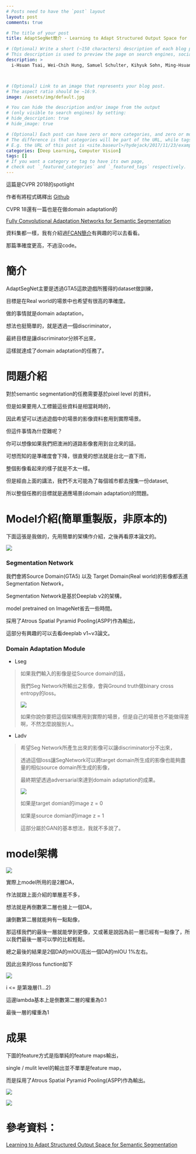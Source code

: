 ```yaml
---
# Posts need to have the `post` layout
layout: post
comments: true

# The title of your post
title: AdaptSegNet簡介 - Learning to Adapt Structured Output Space for Semantic Segmentation, CVPR 2018 (spotlight)

# (Optional) Write a short (~150 characters) description of each blog post.
# This description is used to preview the page on search engines, social media, etc.
description: >
  i-Hsuan Tsai, Wei-Chih Hung, Samuel Schulter, Kihyuk Sohn, Ming-Hsuan Yang, Manmohan Chandraker, ["Learning to Adapt Structured Output Space for Semantic Segmentation"](https://arxiv.org/abs/1802.10349)arXiv:1802.10349



# (Optional) Link to an image that represents your blog post.
# The aspect ratio should be ~16:9.
image: /assets/img/default.jpg

# You can hide the description and/or image from the output
# (only visible to search engines) by setting:
# hide_description: true
# hide_image: true

# (Optional) Each post can have zero or more categories, and zero or more tags.
# The difference is that categories will be part of the URL, while tags will not.
# E.g. the URL of this post is <site.baseurl>/hydejack/2017/11/23/example-content/
categories: [Deep Learning, Computer Vision]
tags: []
# If you want a category or tag to have its own page,
# check out `_featured_categories` and `_featured_tags` respectively.
---
```

這篇是CVPR 2018的spotlight

作者有將程式碼釋出 [Github](https://github.com/wasidennis/AdaptSegNet)

CVPR 18還有一篇也是在做domain adaptation的

[Fully Convolutional Adaptation Networks for Semantic Segmentation](https://arxiv.org/abs/1804.08286)

資料集都一樣，我有介紹過[FCAN簡介](https://xiaosean.github.io/deep%20learning/computer%20vision/2018/06/20/FCAN/)有興趣的可以去看看。

那篇準確度更高，不過沒code。

# 簡介

AdaptSegNet主要是透過GTA5這款遊戲所獲得的dataset做訓練，

目標是在Real world的場景中也希望有很高的準確度。

做的事情就是domain adaptation，

想法也挺簡單的，就是透過一個discriminator，

最終目標是讓discriminator分辨不出來，

這樣就達成了domain adaptation的任務了。


# 問題介紹

對於semantic segmentation的任務需要基於pixel level 的資料，

但是如果要用人工標籤這些資料是相當耗時的，

因此希望可以透過遊戲中的場景的影像資料套用到實際場景。

但這件事情為什麼難呢？

你可以想像如果我們把澳洲的道路影像套用到台北來的話，

可想而知的是準確度會下降，很直覺的想法就是台北一直下雨，

整個影像看起來的樣子就是不太一樣。

但是經由上面的講法，我們不太可能為了每個城市都去搜集一份dataset,

所以整個任務的目標就是適應場景(domain adaptation)的問題。


# Model介紹(簡單重製版，非原本的)

下面這張是我做的，先用簡單的架構作介紹，之後再看原本論文的。

![](/assets/img/2018-06-20-AdaptSegNet/single-model.png)

### Segmentation Network

我們會將Source Domain(GTA5) 以及 Target Domain(Real world)的影像都丟進Segmentation Network，

Segmentation Network是基於Deeplab v2的架構，

model pretrained on ImageNet省去一些時間。

採用了Atrous Spatial Pyramid Pooling(ASPP)作為輸出，

這部分有興趣的可以去看deeplab v1~v3論文。

### Domain Adaptation Module

- Lseg
> 如果我們輸入的影像是從Source domain的話，
>
> 我們Seg Network所輸出之影像，會與Ground truth做binary cross entropy的loss。
>
> ![](/assets/img/2018-06-20-AdaptSegNet/seg-loss.png)
>
> 如果你說你要把這個架構應用到實際的場景，但是自己的場景也不能做得差啊，不然怎麼說服別人。

- Ladv
> 希望Seg Network所產生出來的影像可以讓discriminator分不出來，
>
> 透過這個loss讓SegNetwork可以將target domain所生成的影像也能夠盡量的相似source domain所生成的影像，
>
> 最終期望透過adversarial來達到domain adaptation的成果。
>
> ![](/assets/img/2018-06-20-AdaptSegNet/adv-loss.png)
>
> 如果是target domian的image z = 0
>
> 如果是source domian的image z = 1
>
> 這部分屬於GAN的基本想法，我就不多說了。




# model架構

![](/assets/img/2018-06-20-AdaptSegNet/multi-model.png)

實際上model所用的是2層DA，

作法就跟上面介紹的單層差不多，

想法就是再倒數第二層也接上一個DA，

讓倒數第二層就能夠有一點點像，

那這樣我們的最後一層就能學到更像，又或著是說因為前一層已經有一點像了，所以我們最後一層可以學的比較輕鬆。

總之最後的結果是2個DA的mIOU高出一個DA的mIOU 1%左右。

因此出來的loss function如下

![](/assets/img/2018-06-20-AdaptSegNet/multi-loss.png)

i <= 是第幾層(1...2)

這邊lambda基本上是倒數第二層的權重為0.1

最後一層的權重為1


# 成果

下圖的feature方式是指單純的feature maps輸出，

single / mulit level的輸出並不單單是feature map，

而是採用了Atrous Spatial Pyramid Pooling(ASPP)作為輸出。

![](/assets/img/2018-06-20-AdaptSegNet/result1.png)

![](/assets/img/2018-06-20-AdaptSegNet/result2.png)








# 參考資料：

[Learning to Adapt Structured Output Space for Semantic Segmentation]

[Learning to Adapt Structured Output Space for Semantic Segmentation]:https://arxiv.org/abs/1802.10349
